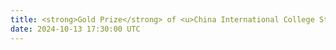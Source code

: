 ```yaml
---
title: <strong>Gold Prize</strong> of <u>China International College Student Innovation Competition</u>, Awarded by Ministry of Education of China, <u>Chinese President Xi Jinping</u> wrote back to encourage
date: 2024-10-13 17:30:00 UTC
---
```

